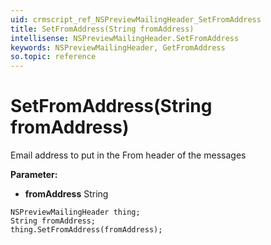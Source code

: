 ```yaml
---
uid: crmscript_ref_NSPreviewMailingHeader_SetFromAddress
title: SetFromAddress(String fromAddress)
intellisense: NSPreviewMailingHeader.SetFromAddress
keywords: NSPreviewMailingHeader, GetFromAddress
so.topic: reference
---
```


# SetFromAddress(String fromAddress)

Email address to put in the From header of the messages

**Parameter:** 
 - **fromAddress** String

```crmscript
NSPreviewMailingHeader thing;
String fromAddress;
thing.SetFromAddress(fromAddress);
```

